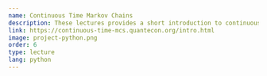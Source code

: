 ```yaml
---
name: Continuous Time Markov Chains
description: These lectures provides a short introduction to continuous time Markov chains.
link: https://continuous-time-mcs.quantecon.org/intro.html
image: project-python.png
order: 6
type: lecture
lang: python
---
```

